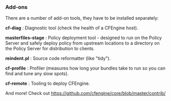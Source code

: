 ### Add-ons

There are a number of add-on tools, they have to be installed separately:

**cf-diag**
: Diagnostic tool (check the health of a CFEngine host).

**masterfiles-stage**
: Policy deployment tool - designed to run on the Policy Server and safely deploy policy from upstream locations to a directory on the Policy Server for distribution to clients.

**reindent.pl**
: Source code reformatter (like "tidy").

**cf-profile**
: Profiler (measures how long your bundles take to run so you can find and tune any slow spots).

**cf-remote**
: Tooling to deploy CFEngine.

And more! Check out https://github.com/cfengine/core/blob/master/contrib/
